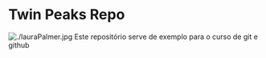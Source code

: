 # Twin Peaks Repo


![./lauraPalmer.jpg](Meanwhile)
Este repositório serve de exemplo para o curso de git e github
